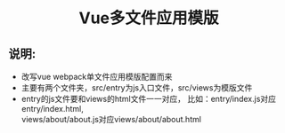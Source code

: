 # <center>Vue多文件应用模版</center>

## 说明:
* 改写vue webpack单文件应用模版配置而来
* 主要有两个文件夹，src/entry为js入口文件，src/views为模版文件
* entry的js文件要和views的html文件一一对应， 比如：entry/index.js对应entry/index.html,<br>
 views/about/about.js对应views/about/about.html
